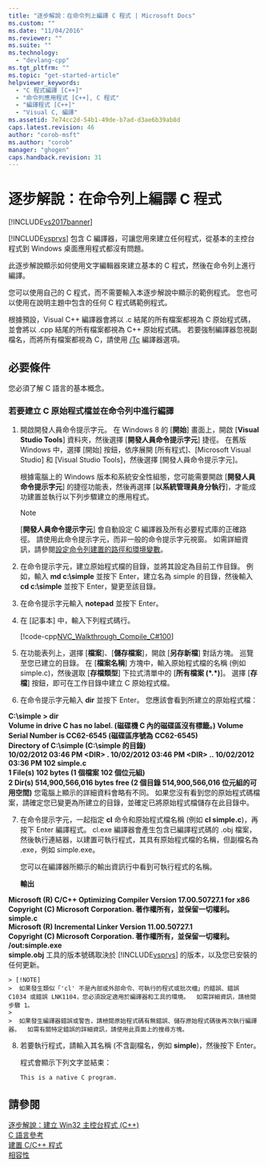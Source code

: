 ```yaml
---
title: "逐步解說：在命令列上編譯 C 程式 | Microsoft Docs"
ms.custom: ""
ms.date: "11/04/2016"
ms.reviewer: ""
ms.suite: ""
ms.technology: 
  - "devlang-cpp"
ms.tgt_pltfrm: ""
ms.topic: "get-started-article"
helpviewer_keywords: 
  - "C 程式編譯 [C++]"
  - "命令列應用程式 [C++], C 程式"
  - "編譯程式 [C++]"
  - "Visual C, 編譯"
ms.assetid: 7e74cc2d-54b1-49de-b7ad-d3ae6b39ab8d
caps.latest.revision: 46
author: "corob-msft"
ms.author: "corob"
manager: "ghogen"
caps.handback.revision: 31
---
```

# 逐步解說：在命令列上編譯 C 程式
[!INCLUDE[vs2017banner](../assembler/inline/includes/vs2017banner.md)]

[!INCLUDE[vsprvs](../assembler/masm/includes/vsprvs_md.md)] 包含 C 編譯器，可讓您用來建立任何程式，從基本的主控台程式到 Windows 桌面應用程式都沒有問題。  
  
 此逐步解說顯示如何使用文字編輯器來建立基本的 C 程式，然後在命令列上進行編譯。  
  
 您可以使用自己的 C 程式，而不需要輸入本逐步解說中顯示的範例程式。  您也可以使用在說明主題中包含的任何 C 程式碼範例程式。  
  
 根據預設，Visual C\+\+ 編譯器會將以 .c 結尾的所有檔案都視為 C 原始程式碼，並會將以 .cpp 結尾的所有檔案都視為 C\+\+ 原始程式碼。  若要強制編譯器忽視副檔名，而將所有檔案都視為 C，請使用 [\/Tc](../build/reference/tc-tp-tc-tp-specify-source-file-type.md) 編譯器選項。  
  
## 必要條件  
 您必須了解 C 語言的基本概念。  
  
### 若要建立 C 原始程式檔並在命令列中進行編譯  
  
1.  開啟開發人員命令提示字元。  在 Windows 8 的 \[**開始**\] 畫面上，開啟 \[**Visual Studio Tools**\] 資料夾，然後選擇 \[**開發人員命令提示字元**\] 捷徑。  在舊版 Windows 中，選擇 \[開始\] 按鈕，依序展開 \[所有程式\]、\[Microsoft Visual Studio\] 和 \[Visual Studio Tools\]，然後選擇 \[開發人員命令提示字元\]。  
  
     根據電腦上的 Windows 版本和系統安全性組態，您可能需要開啟 \[**開發人員命令提示字元**\] 的捷徑功能表，然後再選擇 \[**以系統管理員身分執行**\]，才能成功建置並執行以下列步驟建立的應用程式。  
  
    > [!NOTE]
    >  \[**開發人員命令提示字元**\] 會自動設定 C 編譯器及所有必要程式庫的正確路徑。  請使用此命令提示字元，而非一般的命令提示字元視窗。  如需詳細資訊，請參閱[設定命令列建置的路徑和環境變數](../build/setting-the-path-and-environment-variables-for-command-line-builds.md)。  
  
2.  在命令提示字元，建立原始程式檔的目錄，並將其設定為目前工作目錄。  例如，輸入 **md c:\\simple** 並按下 Enter，建立名為 simple 的目錄，然後輸入 **cd c:\\simple** 並按下 Enter，變更至該目錄。  
  
3.  在命令提示字元輸入 **notepad** 並按下 Enter。  
  
4.  在 \[記事本\] 中，輸入下列程式碼行。  
  
     [!code-cpp[NVC_Walkthrough_Compile_C#100](../build/codesnippet/CPP/walkthrough-compile-a-c-program-on-the-command-line_1.c)]  
  
5.  在功能表列上，選擇 \[**檔案**\]、\[**儲存檔案**\]，開啟 \[**另存新檔**\] 對話方塊。  巡覽至您已建立的目錄。  在 \[**檔案名稱**\] 方塊中，輸入原始程式檔的名稱 \(例如 simple.c\)，然後選取 \[**存檔類型**\] 下拉式清單中的 \[**所有檔案 \(\*.\*\)**\]。  選擇 \[**存檔**\] 按鈕，即可在工作目錄中建立 C 原始程式檔。  
  
6.  在命令提示字元輸入 **dir** 並按下 Enter。  您應該會看到所建立的原始程式檔：  
  
  **C:\\simple \> dir**  
 **Volume in drive C has no label. \(磁碟機 C 內的磁碟區沒有標籤。\)  Volume Serial Number is CC62\-6545 \(磁碟區序號為 CC62\-6545\)**  
 **Directory of C:\\simple \(C:\\simple 的目錄\)**  
**10\/02\/2012  03:46 PM    \<DIR\>          .  10\/02\/2012  03:46 PM    \<DIR\>          ..  10\/02\/2012  03:36 PM               102 simple.c**  
 **1 File\(s\)            102 bytes \(1 個檔案 102 個位元組\)**  
 **2 Dir\(s\)  514,900,566,016 bytes free \(2 個目錄 514,900,566,016 位元組的可用空間\)**      您電腦上顯示的詳細資料會略有不同。  如果您沒有看到您的原始程式碼檔案，請確定您已變更為所建立的目錄，並確定已將原始程式檔儲存在此目錄中。  
  
7.  在命令提示字元，一起指定 **cl** 命令和原始程式檔名稱 \(例如 **cl simple.c**\)，再按下 Enter 編譯程式。  cl.exe 編譯器會產生包含已編譯程式碼的 .obj 檔案，然後執行連結器，以建置可執行程式，其具有原始程式檔的名稱，但副檔名為 .exe，例如 simple.exe。  
  
     您可以在編譯器所顯示的輸出資訊行中看到可執行程式的名稱。  
  
     **輸出**  
  
  **Microsoft \(R\) C\/C\+\+ Optimizing Compiler Version 17.00.50727.1 for x86**  
**Copyright \(C\) Microsoft Corporation.  著作權所有，並保留一切權利。  simple.c**  
**Microsoft \(R\) Incremental Linker Version 11.00.50727.1**  
**Copyright \(C\) Microsoft Corporation.  著作權所有，並保留一切權利。  \/out:simple.exe**  
**simple.obj**      工具的版本號碼取決於 [!INCLUDE[vsprvs](../assembler/masm/includes/vsprvs_md.md)] 的版本，以及您已安裝的任何更新。  
  
    > [!NOTE]
    >  如果發生類似「'cl' 不是內部或外部命令、可執行的程式或批次檔」的錯誤、錯誤 C1034 或錯誤 LNK1104，您必須設定適用於編譯器和工具的環境。  如需詳細資訊，請檢閱步驟 1。  
    >   
    >  如果發生編譯器錯誤或警告，請檢閱原始程式碼有無錯誤、儲存原始程式碼後再次執行編譯器。  如需有關特定錯誤的詳細資訊，請使用此頁面上的搜尋方塊。  
  
8.  若要執行程式，請輸入其名稱 \(不含副檔名，例如 **simple**\)，然後按下 Enter。  
  
     程式會顯示下列文字並結束：  
  
     `This is a native C program.`  
  
## 請參閱  
 [逐步解說：建立 Win32 主控台程式 \(C\+\+\)](../windows/walkthrough-creating-a-standard-cpp-program-cpp.md)   
 [C 語言參考](../c-language/c-language-reference.md)   
 [建置 C\/C\+\+ 程式](../build/building-c-cpp-programs.md)   
 [相容性](../c-runtime-library/compatibility.md)